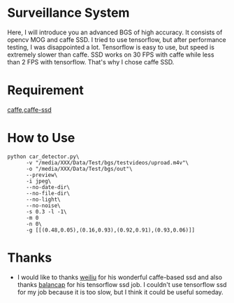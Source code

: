 # Surveillance System
Here, I will introduce you an advanced BGS of high accuracy. It consists of opencv MOG and caffe SSD. I tried to use tensorflow, but after performance testing, I was disappointed a lot. Tensorflow is easy to use, but speed is extremely slower than caffe. SSD works on 30 FPS with caffe while less than 2 FPS with tensorflow.
That's why I chose caffe SSD.

# Requirement
   [caffe](http://caffe.berkeleyvision.org/install_apt.html),[caffe-ssd](https://github.com/weiliu89/caffe/tree/ssd)

# How to Use
    
    python car_detector.py\
          -v "/media/XXX/Data/Test/bgs/testvideos/uproad.m4v"\
          -o "/media/XXX/Data/Test/bgs/out"\
          --preview\
          -i jpeg\
          --no-date-dir\
          --no-file-dir\
          --no-light\
          --no-noise\
          -s 0.3 -l -1\
          -m 0 
          -n 0\
          -g [[(0.48,0.05),(0.16,0.93),(0.92,0.91),(0.93,0.06)]]
    
# Thanks
  * I would like to thanks [weiliu](https://github.com/weiliu89/caffe/tree/ssd) for his wonderful caffe-based ssd and also thanks [balancap](https://github.com/balancap/SSD-Tensorflow) for his tensorflow ssd job. I couldn't use tensorflow ssd for my job because it is too slow, but I think it could be useful someday.

